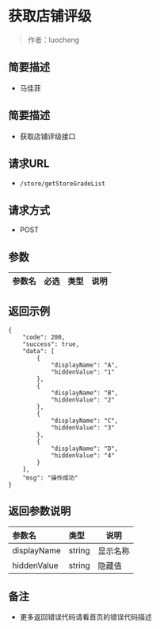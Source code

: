 # 获取店铺评级

> 作者：luocheng

## 简要描述

- 马佳菲
    
## 简要描述

- 获取店铺评级接口

## 请求URL
- `/store/getStoreGradeList `
  
## 请求方式
- POST 

## 参数

|参数名|必选|类型|说明|
|:----    |:---|:----- |-----   |

## 返回示例 

``` 
{
    "code": 200,
    "success": true,
    "data": [
        {
            "displayName": "A",
            "hiddenValue": "1"
        },
        {
            "displayName": "B",
            "hiddenValue": "2"
        },
        {
            "displayName": "C",
            "hiddenValue": "3"
        },
        {
            "displayName": "D",
            "hiddenValue": "4"
        }
    ],
    "msg": "操作成功"
}
```

## 返回参数说明 

|参数名|类型|说明|
|:-----  |:-----|-----                           |
|displayName |string   |显示名称  |
|hiddenValue |string   |隐藏值  |

## 备注 

- 更多返回错误代码请看首页的错误代码描述